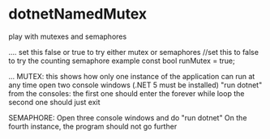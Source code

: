 # dotnetNamedMutex
play with mutexes and semaphores

....
set this false or true to try either mutex or semaphores
//set this to false to try the counting semaphore example
const bool runMutex = true;


...
MUTEX:
this shows how only one instance of the application can run at any time
open two console windows (.NET 5 must be installed)
"run dotnet" from the consoles:
the first one should enter the forever while loop
the second one should just exit

SEMAPHORE:
Open three console windows and do 
"run dotnet"
On the fourth instance, the program should not go further

